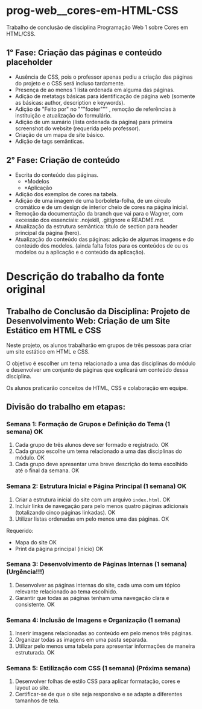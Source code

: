 # prog-web\_\_cores-em-HTML-CSS

Trabalho de conclusão de disciplina Programação Web 1 sobre Cores em HTML/CSS.

## 1° Fase: Criação das páginas e conteúdo placeholder

- Ausência de CSS, pois o professor apenas pediu a criação das páginas do projeto e o CSS será incluso tardamente.
- Presença de ao menos 1 lista ordenada em alguma das páginas.
- Adição de metatags básicas para identificação de página web (somente as básicas: author, description e keywords).
- Adição de "Feito por" no """footer""" , remoção de referências à instituição e atualização do formulário.
- Adição de um sumário (lista ordenada da página) para primeira screenshot do website (requerida pelo professor).
- Criação de um mapa de site básico.
- Adição de tags semânticas.

## 2° Fase: Criação de conteúdo

- Escrita do conteúdo das páginas.
	- *Modelos
	- *Aplicação
- Adição dos exemplos de cores na tabela.
- Adição de uma imagem de uma borboleta-folha, de um círculo cromático e de um design de interior cheio de cores na página inicial.
- Remoção da documentação da branch que vai para o Wagner, com excessão dos essenciais: .nojekill, .gitignore e README.md.
- Atualização da estrutura semântica: título de section para header principal da página (hero).
- Atualização do conteúdo das páginas: adição de algumas imagens e do conteúdo dos modelos. (ainda falta fotos para os conteúdos de ou os modelos ou a aplicação e o conteúdo da aplicação).


# Descrição do trabalho da fonte original

## Trabalho de Conclusão da Disciplina: Projeto de Desenvolvimento Web: Criação de um Site Estático em HTML e CSS

Neste projeto, os alunos trabalharão em grupos de três pessoas para criar um site estático em HTML e CSS.

O objetivo é escolher um tema relacionado a uma das disciplinas do módulo e desenvolver um conjunto de páginas que explicará um conteúdo dessa disciplina.

Os alunos praticarão conceitos de HTML, CSS e colaboração em equipe.

## Divisão do trabalho em etapas:

### Semana 1: Formação de Grupos e Definição do Tema (1 semana) OK

1.  Cada grupo de três alunos deve ser formado e registrado. OK
2.  Cada grupo escolhe um tema relacionado a uma das disciplinas do módulo. OK
3.  Cada grupo deve apresentar uma breve descrição do tema escolhido até o final da semana. OK

### Semana 2: Estrutura Inicial e Página Principal (1 semana) OK

1.  Criar a estrutura inicial do site com um arquivo `index.html`. OK
2.  Incluir links de navegação para pelo menos quatro páginas adicionais (totalizando cinco páginas linkadas). OK
3.  Utilizar listas ordenadas em pelo menos uma das páginas. OK

Requerido:

- Mapa do site OK
- Print da página principal (início) OK

### Semana 3: Desenvolvimento de Páginas Internas (1 semana) (Urgência!!!)

1.  Desenvolver as páginas internas do site, cada uma com um tópico relevante relacionado ao tema escolhido.
2.  Garantir que todas as páginas tenham uma navegação clara e consistente. OK

### Semana 4: Inclusão de Imagens e Organização (1 semana) 

1.  Inserir imagens relacionadas ao conteúdo em pelo menos três páginas.
2.  Organizar todas as imagens em uma pasta separada.
3.  Utilizar pelo menos uma tabela para apresentar informações de maneira estruturada. OK

### Semana 5: Estilização com CSS (1 semana) (Próxima semana)

1. Desenvolver folhas de estilo CSS para aplicar formatação, cores e layout ao site.
2. Certificar-se de que o site seja responsivo e se adapte a diferentes tamanhos de tela.
